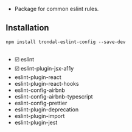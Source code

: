 * Package for common eslint rules.
## Installation

    npm install trondal-eslint-config --save-dev


##

- ☑️ eslint
- ☑️ eslint-plugin-jsx-a11y
- eslint-plugin-react
- eslint-plugin-react-hooks
- eslint-config-airbnb
- eslint-config-airbnb-typescript
- eslint-config-prettier
- eslint-plugin-deprecation
- eslint-plugin-import
- eslint-plugin-jest